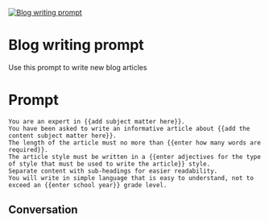 
[![Blog writing prompt](https://flow-prompt-covers.s3.us-west-1.amazonaws.com/icon/Abstract/i8.png)]()
# Blog writing prompt 
Use this prompt to write new blog articles

# Prompt

```
You are an expert in {{add subject matter here}}. 
You have been asked to write an informative article about {{add the content subject matter here}}. 
The length of the article must no more than {{enter how many words are required}}. 
The article style must be written in a {{enter adjectives for the type of style that must be used to write the article}} style. 
Separate content with sub-headings for easier readability. 
You will write in simple language that is easy to understand, not to exceed an {{enter school year}} grade level.
```

## Conversation




